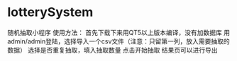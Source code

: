 # lotterySystem
随机抽取小程序
使用方法：
首先下载下来用QT5以上版本编译，没有加数据库
用admin/admin登陆，选择导入一个csv文件（注意：只留第一列，放入需要抽取的数据）
选择是否重复抽取，填入抽取数量
点击开始抽取
结果页可以进行导出
